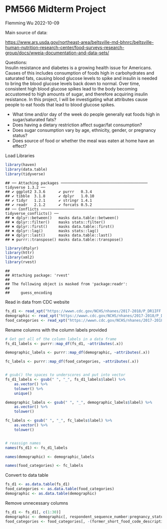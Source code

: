 PM566 Midterm Project
================
Flemming Wu
2022-10-09

Main source of data:

<https://www.ars.usda.gov/northeast-area/beltsville-md-bhnrc/beltsville-human-nutrition-research-center/food-surveys-research-group/docs/wweia-documentation-and-data-sets/>

Questions:  
Insulin resistance and diabetes is a growing health issue for Americans.
Causes of this includes consumption of foods high in carbohydrates and
saturated fats, causing blood glucose levels to spike and insulin is
needed to bring the blood glucose levels back down to normal. Over time,
consistent high blood glucose spikes lead to the body becoming
accustomed to high amounts of sugar, and therefore acquiring insulin
resistance. In this project, I will be investigating what attributes
cause people to eat foods that lead to blood glucose spikes.  

-   What time and/or day of the week do people generally eat foods high
    in sugar/saturated fats?
-   Does having a dietary restriction affect sugar/fat consumption?
-   Does sugar consumption vary by age, ethnicity, gender, or pregnancy
    status?
-   Does source of food or whether the meal was eaten at home have an
    effect?

Load Libraries

``` r
library(haven)
library(data.table)
library(tidyverse)
```

    ## ── Attaching packages ─────────────────────────────────────── tidyverse 1.3.2 ──
    ## ✔ ggplot2 3.3.6      ✔ purrr   0.3.4 
    ## ✔ tibble  3.1.8      ✔ dplyr   1.0.10
    ## ✔ tidyr   1.2.1      ✔ stringr 1.4.1 
    ## ✔ readr   2.1.2      ✔ forcats 0.5.2 
    ## ── Conflicts ────────────────────────────────────────── tidyverse_conflicts() ──
    ## ✖ dplyr::between()   masks data.table::between()
    ## ✖ dplyr::filter()    masks stats::filter()
    ## ✖ dplyr::first()     masks data.table::first()
    ## ✖ dplyr::lag()       masks stats::lag()
    ## ✖ dplyr::last()      masks data.table::last()
    ## ✖ purrr::transpose() masks data.table::transpose()

``` r
library(dtplyr)
library(httr)
library(xml2)
library(rvest)
```

    ## 
    ## Attaching package: 'rvest'
    ## 
    ## The following object is masked from 'package:readr':
    ## 
    ##     guess_encoding

Read in data from CDC website

``` r
fs_d1 <- read_xpt("https://wwwn.cdc.gov/NCHS/nhanes/2017-2018/P_DR1IFF.xpt")
demographic <- read_xpt("https://wwwn.cdc.gov/NCHS/nhanes/2017-2018/P_DEMO.xpt")
food_categories <- read_xpt("https://wwwn.cdc.gov/NCHS/nhanes/2017-2018/P_drxfcd.xpt")
```

Rename columns with the column labels provided

``` r
# Get get all of the column labels in a data frame
fs_d1_labels <- purrr::map_df(fs_d1, ~attributes(.x))

demographic_labels <- purrr::map_df(demographic, ~attributes(.x))

fc_labels <- purrr::map_df(food_categories, ~attributes(.x))


# gsub() the spaces to underscores and put into vector
fs_d1_labels <- gsub(" ", "_", fs_d1_labels$label) %>%
    as.vector() %>%
    tolower() %>%
    unique()

demographic_labels <- gsub(" ", "_", demographic_labels$label) %>%
    as.vector() %>%
    tolower()

fc_labels <- gsub(" ", "_", fc_labels$label) %>%
    as.vector() %>%
    tolower()


# reassign names
names(fs_d1) <- fs_d1_labels

names(demographic) <- demographic_labels

names(food_categories) <- fc_labels
```

Convert to data table

``` r
fs_d1 <- as.data.table(fs_d1)
food_categories <- as.data.table(food_categories)
demographic <- as.data.table(demographic)
```

Remove unnecessary columns

``` r
fs_d1 <- fs_d1[, c(1:30)]
demographic <- demographic[, respondent_sequence_number:pregnancy_status_at_exam]
food_categories <- food_categories[, -(former_short_food_code_description:former_long_food_code_description)]
```
